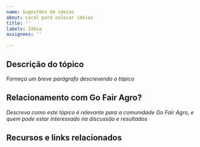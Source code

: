 ```yaml
---
name: Sugestões de ideias
about: Local para colocar ideias
title: ''
labels: Idéia
assignees: ''

---
```


## Descrição do tópico
_Forneça um breve parágrafo descrevendo o tópico_

## Relacionamento com Go Fair Agro?
_Descreva como este tópico é relevante para a comunidade Go Fair Agro, e quem pode estar interessado na discussão e resultados_


## Recursos e links relacionados
